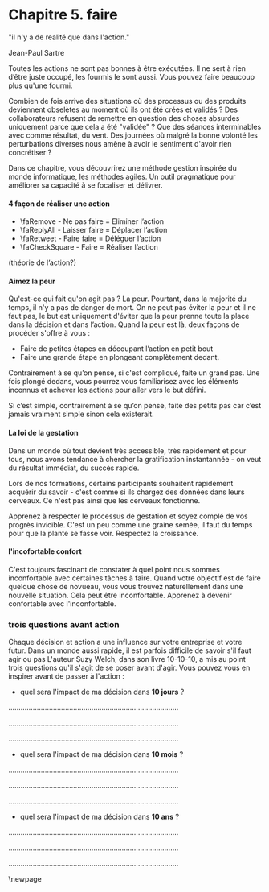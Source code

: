 # Chapitre 5. faire

"il n'y a de realité que dans l'action."

Jean-Paul Sartre


Toutes les actions ne sont pas bonnes à être exécutées. Il ne sert à rien d’être juste occupé, les fourmis le sont aussi. Vous pouvez faire beaucoup plus qu'une fourmi. 

Combien de fois arrive des situations où des processus ou des produits deviennent obselètes au moment où ils ont été crées et validés ? Des collaborateurs refusent de remettre en question des choses absurdes uniquement parce que cela a été "validée" ? Que des séances interminables avec comme résultat, du vent. Des journées où malgré la bonne volonté les perturbations diverses nous amène à avoir le sentiment d'avoir rien concrétiser ? 

Dans ce chapitre, vous découvrirez une méthode gestion inspirée du monde informatique, les méthodes agiles. Un outil pragmatique pour améliorer sa capacité à se focaliser et délivrer.


#### 4 façon de réaliser une action 
 
- \faRemove - Ne pas faire = Eliminer l’action
- \faReplyAll - Laisser faire = Déplacer l’action
- \faRetweet - Faire faire = Déléguer l’action
- \faCheckSquare - Faire = Réaliser l’action

(théorie de l’action?)

#### Aimez la peur Qu'est-ce qui fait qu'on agit pas ? La peur. Pourtant, dans la majorité du temps, il n'y a pas de danger de mort. On ne peut pas éviter la peur et il ne faut pas, le but est uniquement d'éviter que la peur prenne toute la place dans la décision et dans l’action. Quand la peur est là, deux façons de procéder s'offre à vous : 

- Faire de petites étapes en découpant l’action en petit bout
- Faire une grande étape en plongeant complètement dedant. 

Contrairement à se qu’on pense, si c'est compliqué, faite un grand pas. Une fois plongé dedans, vous pourrez vous familiarisez avec les éléments inconnus et achever les actions pour aller vers le but défini. 

Si c’est simple, contrairement à se qu’on pense, faite des petits pas car c’est jamais vraiment simple sinon cela existerait.  
 


#### La loi de la gestation 

Dans un monde où tout devient très accessible, très rapidement et pour tous, nous avons tendance à chercher la gratification instantannée - on veut du résultat immédiat, du succès rapide. 

Lors de nos formations, certains participants souhaitent rapidement acquérir du savoir - c'est comme si ils chargez des données dans leurs cerveaux. Ce n'est pas ainsi que les cerveaux fonctionne. 

Apprenez à respecter le processus de gestation et soyez complé de vos progrès invicible. C'est un peu comme une graine semée, il faut du temps pour que la plante se fasse voir. Respectez la croissance.

#### l'incofortable confort

C'est toujours fascinant de constater à quel point nous sommes inconfortable avec certaines tâches à faire. Quand votre objectif est de faire quelque chose de novueau, vous vous trouvez naturellement dans une nouvelle situation. Cela peut être inconfortable. Apprenez à devenir confortable avec l'inconfortable. 


### trois questions avant action

Chaque décision et action a une influence sur votre entreprise et votre futur. Dans un monde aussi rapide, il est parfois difficile de savoir s'il faut agir ou pas L'auteur Suzy Welch, dans son livre 10-10-10, a mis au point trois questions qu'il s'agit de se poser avant d'agir. Vous pouvez vous en inspirer avant de passer à l'action : 

- quel sera l'impact de ma décision dans **10 jours** ? 

....................................................................................

....................................................................................

....................................................................................


- quel sera l'impact de ma décision dans **10 mois** ? 

....................................................................................

....................................................................................

....................................................................................


- quel sera l'impact de ma décision dans **10 ans** ? 

....................................................................................

....................................................................................

....................................................................................



\newpage
